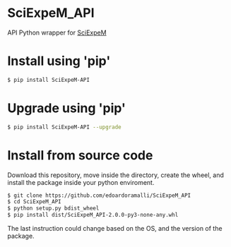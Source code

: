 # SciExpeM_API
API Python wrapper for [SciExpeM](https://sciexpem.chem.polimi.it)

# Install using 'pip'
```sh
$ pip install SciExpeM-API 
```

# Upgrade using 'pip'
```sh
$ pip install SciExpeM-API --upgrade
```

# Install from source code
Download this repository, move inside the directory, create the wheel, and install the package inside your python enviroment.

```sh
$ git clone https://github.com/edoardoramalli/SciExpeM_API
$ cd SciExpeM_API
$ python setup.py bdist_wheel 
$ pip install dist/SciExpeM_API-2.0.0-py3-none-any.whl
```
The last instruction could change based on the OS, and the version of the package.
